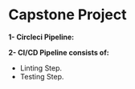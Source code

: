 # Capstone Project

**1- Circleci Pipeline:**

**2- CI/CD Pipeline consists of:**

- Linting Step.
- Testing Step.